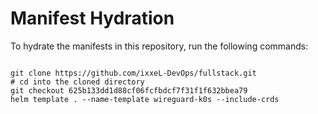
# Manifest Hydration

To hydrate the manifests in this repository, run the following commands:

```shell

git clone https://github.com/ixxeL-DevOps/fullstack.git
# cd into the cloned directory
git checkout 625b133dd1d88cf06fcfbdcf7f31f1f632bbea79
helm template . --name-template wireguard-k0s --include-crds
```